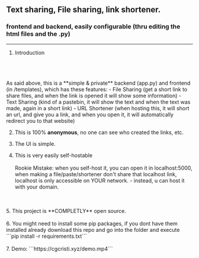 ## Text sharing, File sharing, link shortener.
### frontend and backend, easily configurable (thru editing the html files and the .py)
----------------

1. Introduction
</br>
</br>
</br>
As said above, this is a **simple & private** backend (app.py) and frontend (in /templates), which has these features:
- File Sharing (get a short link to share files, and when the link is opened it will show some information)
- Text Sharing (kind of a pastebin, it will show the text and when the text was made, again in a short link)
- URL Shortener (when hosting this, it will short an url, and give you a link, and when you open it, it will automatically redirect you to that website)

2. This is 100% **anonymous**, no one can see who created the links, etc.

3. The UI is simple.

4. This is very easily self-hostable </br> </br>
Rookie Mistake: when you self-host it, you can open it in localhost:5000, when making a file/paste/shortener don't share that localhost link, localhost is only accessible on YOUR network. - instead, u can host it with your domain.
</br>
</br>
5. This project is **COMPLETLY** open source.
</br>
</br>
6. You might need to install some pip packages, if you dont have them installed already download this repo and go into the folder and execute ```pip install -r requirements.txt```
</br>
</br>
7. Demo:
```https://cgcristi.xyz/demo.mp4```
